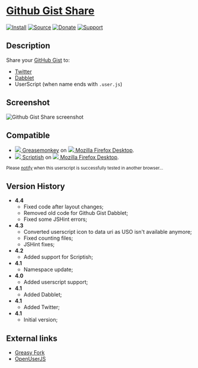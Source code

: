 # [Github Gist Share](https://github.com/jerone/UserScripts/tree/master/Github_Gist_Share)

[![Install](https://raw.github.com/jerone/UserScripts/master/_resources/Install-button.png)](https://github.com/jerone/UserScripts/raw/master/Github_Gist_Share/157850.user.js)
[![Source](https://raw.github.com/jerone/UserScripts/master/_resources/Source-button.png)](https://github.com/jerone/UserScripts/blob/master/Github_Gist_Share/157850.user.js)
[![Donate](https://raw.github.com/jerone/UserScripts/master/_resources/Donate-button.png)](https://www.paypal.com/cgi-bin/webscr?cmd=_s-xclick&hosted_button_id=VCYMHWQ7ZMBKW)
[![Support](https://raw.github.com/jerone/UserScripts/master/_resources/Support-button.png)](https://github.com/jerone/UserScripts/issues)


## Description

Share your [GitHub Gist](https://gist.github.com) to:

* [Twitter](http://twitter.com)
* [Dabblet](http://dabblet.com)
* UserScript (when name ends with `.user.js`)


## Screenshot

![Github Gist Share screenshot](https://github.com/jerone/UserScripts/raw/master/Github_Gist_Share/screenshot.jpg)


## Compatible

* [![](https://raw.github.com/jerone/UserScripts/master/_resources/Greasemonkey.png) Greasemonkey](https://addons.mozilla.org/firefox/addon/greasemonkey/) on [![](https://raw.github.com/jerone/UserScripts/master/_resources/Firefox.png) Mozilla Firefox Desktop](http://www.mozilla.org/en-US/firefox/fx/#desktop).
* [![](https://raw.github.com/jerone/UserScripts/master/_resources/Scriptish.png) Scriptish](https://addons.mozilla.org/firefox/addon/scriptish/) on [![](https://raw.github.com/jerone/UserScripts/master/_resources/Firefox.png) Mozilla Firefox Desktop](http://www.mozilla.org/en-US/firefox/fx/#desktop).

<sub>Please [notify](https://github.com/jerone/UserScripts/issues/new?title=Userscript%20%3Cname%3E%20%28%3Cversion%3E%29%20also%20works%20in%20%3Cbrowser%3E%20on%20%3Cdesktop/device%3E) when this userscript is successfully tested in another browser...</sub>


## Version History

* **4.4**
    * Fixed code after layout changes;
    * Removed old code for Github Gist Dabblet;
    * Fixed some JSHint errors;
* **4.3**
    * Converted userscript icon to data uri as USO isn't available anymore;
    * Fixed counting files;
    * JSHint fixes;
* **4.2**
    * Added support for Scriptish;
* **4.1**
    * Namespace update;
* **4.0**
    * Added userscript support;
* **4.1**
    * Added Dabblet;
* **4.1**
    * Added Twitter;
* **4.1**
    * Initial version;


## External links

* [Greasy Fork](https://greasyfork.org/scripts/54-github-gist-share)
* [OpenUserJS](https://openuserjs.org/scripts/jerone/Github_Gist_Share)
